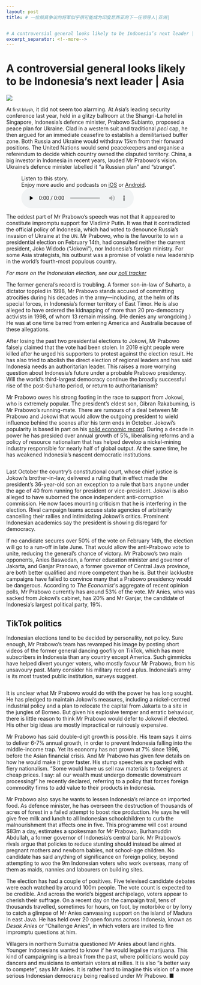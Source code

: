 ```yaml
---
layout: post
title: # 一位颇具争议的将军似乎很可能成为印度尼西亚的下一任领导人|亚洲|


# A controversial general looks likely to be Indonesia’s next leader | Asia
excerpt_separator: <!--more-->
---
```



<!--more-->

# A controversial general looks likely to be Indonesia’s next leader | Asia

<img src="https://images.weserv.nl/?url=www.economist.com/img/b/1280/720/90/media-assets/image/20240210_ASP003.jpg" /><div></div><p><span>A</span><small>t first blush</small>, it did not seem too alarming. At Asia’s leading security conference last year, held in a glitzy ballroom at the Shangri-La hotel in Singapore, Indonesia’s defence minister, Prabowo Subianto, proposed a peace plan for Ukraine. Clad in a western suit and traditional <i>peci</i> cap, he then argued for an immediate ceasefire to establish a demilitarised buffer zone. Both Russia and Ukraine would withdraw 15km from their forward positions. The United Nations would send peacekeepers and organise a referendum to decide which country owned the disputed territory. China, a big investor in Indonesia in recent years, lauded Mr Prabowo’s vision. Ukraine’s defence minister labelled it “a Russian plan” and “strange”. </p><div><figure><div><figcaption>Listen to this story.</figcaption> <span>Enjoy more audio and podcasts on<!-- --> <a href="https://www.economist.comhttps://economist-app.onelink.me/d2eC/bed1b25" id="audio-ios-cta" rel="noreferrer" target="_blank">iOS</a> <!-- -->or<!-- --> <a href="https://www.economist.comhttps://economist-app.onelink.me/d2eC/7f3c199" id="audio-android-cta" rel="noreferrer" target="_blank">Android</a>.</span></div><audio controls="" id="audio-player" preload="none" src="https://www.economist.com/media-assets/audio/026%20Asia%20-%20Indonesian%20politics-b2a0c1b27f0781469bf031e403b19aeb.mp3" title="A controversial general looks likely to be Indonesia’s next leader"><p>Your browser does not support the &lt;audio&gt; element.</p></audio><div><div></div></div></figure></div><p>The oddest part of Mr Prabowo’s speech was not that it appeared to constitute impromptu support for Vladimir Putin. It was that it contradicted the official policy of Indonesia, which had voted to denounce Russia’s invasion of Ukraine at the <small>UN.</small> Mr Prabowo, who is the favourite to win a presidential election on February 14th, had consulted neither the current president, Joko Widodo (“Jokowi”), nor Indonesia’s foreign ministry. For some Asia strategists, his outburst was a promise of volatile new leadership in the world’s fourth-most populous country.</p><aside><p><i>For more on the Indonesian election, see our <a href="https://www.economist.com/interactive/2024-indonesia-election-tracker">poll tracker</a></i></p></aside><p>The former general’s record is troubling. A former son-in-law of Suharto, a dictator toppled in 1998, Mr Prabowo stands accused of committing atrocities during his decades in the army—including, at the helm of its special forces, in Indonesia’s former territory of East Timor. He is also alleged to have ordered the kidnapping of more than 20 pro-democracy activists in 1998, of whom 13 remain missing. (He denies any wrongdoing.) He was at one time barred from entering America and Australia because of these allegations.</p><div><div><div id="econ-1"></div></div></div><p>After losing the past two presidential elections to Jokowi, Mr Prabowo falsely claimed that the vote had been stolen. In 2019 eight people were killed after he urged his supporters to protest against the election result. He has also tried to abolish the direct election of regional leaders and has said Indonesia needs an authoritarian leader. This raises a more worrying question about Indonesia’s future under a probable Prabowo presidency. Will the world’s third-largest democracy continue the broadly successful rise of the post-Suharto period, or return to authoritarianism?</p><p>Mr Prabowo owes his strong footing in the race to support from Jokowi, who is extremely popular. The president’s eldest son, Gibran Rakabuming, is Mr Prabowo’s running-mate. There are rumours of a deal between Mr Prabowo and Jokowi that would allow the outgoing president to wield influence behind the scenes after his term ends in October. Jokowi’s popularity is based in part on his <a href="https://www.economist.com/finance-and-economics/2024/02/08/the-false-promise-of-indonesias-economy">solid economic record</a>. During a decade in power he has presided over annual growth of 5%, liberalising reforms and a policy of resource nationalism that has helped develop a nickel-mining industry responsible for nearly half of global output. At the same time, he has weakened Indonesia’s nascent democratic institutions.</p><div><figure><span><img alt="" src="https://www.economist.com/img/b/608/515/90/media-assets/image/20240210_ASM973.png" /></span></figure><p>Last October the country’s constitutional court, whose chief justice is Jokowi’s brother-in-law, delivered a ruling that in effect made the president’s 36-year-old son an exception to a rule that bars anyone under the age of 40 from running for president or vice-president. Jokowi is also alleged to have suborned the once independent anti-corruption commission. He now faces mounting criticism that he is interfering in the election. Rival campaign teams accuse state agencies of arbitrarily cancelling their rallies and intimidating Jokowi’s critics. Prominent Indonesian academics say the president is showing disregard for democracy. </p><p>If no candidate secures over 50% of the vote on February 14th, the election will go to a run-off in late June. That would allow the anti-Prabowo vote to unite, reducing the general’s chance of victory. Mr Prabowo’s two main opponents, Anies Baswedan, a former education minister and governor of Jakarta, and Ganjar Pranowo, a former governor of Central Java province, are both better qualified and more competent than he is. But their lacklustre campaigns have failed to convince many that a Prabowo presidency would be dangerous. According to<i> The Economist’</i>s aggregate of recent opinion polls, Mr Prabowo currently has around 53% of the vote. Mr Anies, who was sacked from Jokowi’s cabinet, has 20% and Mr Ganjar, the candidate of Indonesia’s largest political party, 19%. </p></div><h2>TikTok politics</h2><p>Indonesian elections tend to be decided by personality, not policy. Sure enough, Mr Prabowo’s team has revamped his image by posting short videos of the former general dancing goofily on TikTok, which has more subscribers in Indonesia than any country except America. Such gimmicks have helped divert younger voters, who mostly favour Mr Prabowo, from his unsavoury past. Many consider his military record a plus. Indonesia’s army is its most trusted public institution, surveys suggest.</p><div><figure><span><img alt="" src="https://www.economist.com/img/b/608/701/90/media-assets/image/20240210_ASC304.png" /></span></figure><p>It is unclear what Mr Prabowo would do with the power he has long sought. He has pledged to maintain Jokowi’s measures, including a nickel-centred industrial policy and a plan to relocate the capital from Jakarta to a site in the jungles of Borneo. But given his explosive temper and erratic behaviour, there is little reason to think Mr Prabowo would defer to Jokowi if elected. His other big ideas are mostly impractical or ruinously expensive. </p><p>Mr Prabowo has said double-digit growth is possible. His team says it aims to deliver 6-7% annual growth, in order to prevent Indonesia falling into the middle-income trap. Yet its economy has not grown at 7% since 1996, before the Asian financial crisis. And Mr Prabowo has given few details on how he would make it grow faster. His stump speeches are packed with fiery nationalism. “Some would have us sell raw materials to foreigners at cheap prices. I say: all our wealth must undergo domestic downstream processing!” he recently declared, referring to a policy that forces foreign commodity firms to add value to their products in Indonesia.</p><p>Mr Prabowo also says he wants to lessen Indonesia’s reliance on imported food. As defence minister, he has overseen the destruction of thousands of acres of forest in a failed attempt to boost rice production. He says he will give free milk and lunch to all Indonesian schoolchildren to curb the malnourishment that affects one in five. This programme will cost around $83m a day, estimates a spokesman for Mr Prabowo, Burhanuddin Abdullah, a former governor of Indonesia’s central bank. Mr Prabowo’s rivals argue that policies to reduce stunting should instead be aimed at pregnant mothers and newborn babies, not school-age children. No candidate has said anything of significance on foreign policy, beyond attempting to woo the 9m Indonesian voters who work overseas, many of them as maids, nannies and labourers on building sites.</p><p>The election has had a couple of positives. Five televised candidate debates were each watched by around 100m people. The vote count is expected to be credible. And across the world’s biggest archipelago, voters appear to cherish their suffrage. On a recent day on the campaign trail, tens of thousands travelled, sometimes for hours, on foot, by motorbike or by lorry to catch a glimpse of Mr Anies canvassing support on the island of Madura in east Java. He has held over 20 open forums across Indonesia, known as <i>Desak Anies</i> or “Challenge Anies”, in which voters are invited to fire impromptu questions at him.</p></div><p>Villagers in northern Sumatra questioned Mr Anies about land rights. Younger Indonesians wanted to know if he would legalise marijuana. This kind of campaigning is a break from the past, where politicians would pay dancers and musicians to entertain voters at rallies. It is also “a better way to compete”, says Mr Anies. It is rather hard to imagine this vision of a more serious Indonesian democracy being realised under Mr Prabowo. <span>■</span></p>
